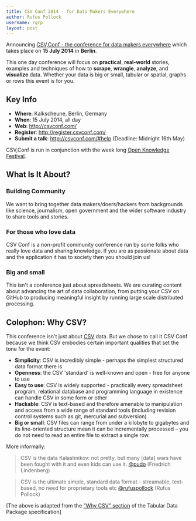 ```yaml
---
title: CSV Conf 2014 - for Data Makers Everywhere
author: Rufus Pollock
username: rgrp
layout: post
---
```


Announcing [CSV,Conf - the conference for data makers everywhere][conf] which
takes place on **15 July 2014** in **Berlin**.

This one day conference will focus on **practical**, **real-world** stories,
examples and techniques of how to **scrape**, **wrangle**, **analyze**, and
**visualize** data. Whether your data is big or small, tabular or spatial,
graphs or rows this event is for you.

[conf]: http://csvconf.com/

## Key Info

* **Where**: Kalkscheune, Berlin, Germany
* **When**: 15 July 2014, all day
* **Web**: <http://csvconf.com/>
* **Register**: <http://register.csvconf.com/>
* **Submit a talk**: <http://csvconf.com/#help> (Deadline: Midnight 16th May)

CSV,Conf is run in conjunction with the week long [Open Knowledge Festival][okfestival].

[okfestival]: http://okfestival.org

## What Is It About?

### Building Community

We want to bring together data makers/doers/hackers from backgrounds like
science, journalism, open government and the wider software industry to share
tools and stories.

### For those who love data

CSV Conf is a non-profit community conference run by some folks who really love
data and sharing knowledge. If you are as passionate about data and the
application it has to society then you should join us!

### Big and small

This isn't a conference just about spreadsheets. We are curating content about
advancing the art of data collaboration, from putting your CSV on GitHub to
producing meaningful insight by running large scale distributed processing.

## Colophon: Why CSV?

This conference isn't just about [CSV][csv] data. But we chose to call it CSV
Conf because we think CSV embodies certain important qualities that set the
tone for the event:

* **Simplicity**: CSV is incredibly simple - perhaps the simplest structured data
  format there is
* **Openness**: the CSV 'standard' is well-known and open - free for anyone to use
* **Easy to use**: CSV is widely supported - practically every spreadsheet
  program, relational database and programming language in existence can handle
  CSV in some form or other
* **Hackable**: CSV is text-based and therefore amenable to manipulation and access
  from a wide range of standard tools (including revision control systems such
  as git, mercurial and subversion)
* **Big or small**: CSV files can range from under a kilobyte to gigabytes and its
  line-oriented structure mean it can be incrementally processed – you do not
  need to read an entire file to extract a single row.

More informally:

> CSV is the data Kalashnikov: not pretty, but many [data] wars have been
> fought with it and even kids can use it. [@pudo](http://pudo.org/) (Friedrich Lindenberg)

> CSV is the ultimate simple, standard data format - streamable, text-based, no
> need for proprietary tools etc [@rufuspollock](http://rufuspollock.org/) (Rufus Pollock)

[The above is adapted from the ["Why CSV" section][why] of the Tabular Data
Package specification]

[why]: http://dataprotocols.org/tabular-data-package/#why-csv
[csv]: http://data.okfn.org/doc/csv

